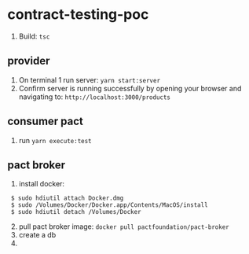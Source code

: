 # contract-testing-poc

 1. Build: `tsc`

 ## provider
 1. On terminal 1 run server: `yarn start:server`
 2. Confirm server is running successfully by opening your browser and navigating to: `http://localhost:3000/products` 

 ## consumer pact
 1. run `yarn execute:test`
 
 ## pact broker
 1. install docker:
 ```
  $ sudo hdiutil attach Docker.dmg
  $ sudo /Volumes/Docker/Docker.app/Contents/MacOS/install
  $ sudo hdiutil detach /Volumes/Docker
```
 2. pull pact broker image:
 `docker pull pactfoundation/pact-broker`
 3. create a db 
 4. 

 

